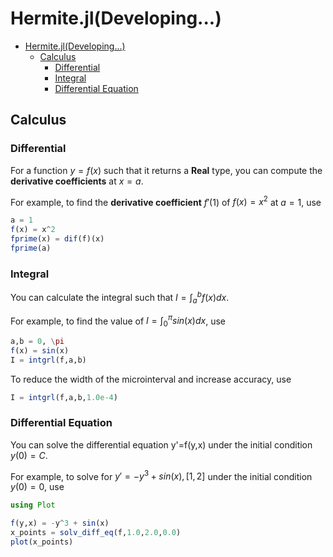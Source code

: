 # Hermite.jl(Developing...)

- [Hermite.jl(Developing...)](#hermitejldeveloping)
  - [Calculus](#calculus)
    - [Differential](#differential)
    - [Integral](#integral)
    - [Differential Equation](#differential-equation)

## Calculus

### Differential

For a function $y=f(x)$ such that it returns a **Real** type, you can compute the **derivative coefficients** at $x=a$.

For example, to find the **derivative coefficient** $f'(1)$ of $f(x)=x^2$ at $a=1$, use

```Julia
a = 1
f(x) = x^2
fprime(x) = dif(f)(x)
fprime(a)
```

### Integral

You can calculate the integral such that $I=\int_a^bf(x)dx$.

For example, to find the value of $I=\int_{0}^{\pi}sin(x)dx$, use

```Julia
a,b = 0, \pi
f(x) = sin(x)
I = intgrl(f,a,b)
```

To reduce the width of the microinterval and increase accuracy, use

```Julia
I = intgrl(f,a,b,1.0e-4)
```

### Differential Equation

You can solve the differential equation y'=f(y,x) under the initial condition $y(0)=C$.

For example, to solve for $y'=-y^3+sin(x), [1, 2]$ under the initial condition $y(0)=0$, use

```Julia
using Plot

f(y,x) = -y^3 + sin(x)
x_points = solv_diff_eq(f,1.0,2.0,0.0)
plot(x_points)
```
